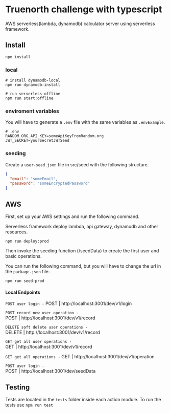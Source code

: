 # Truenorth challenge with typescript

AWS serverless(lambda, dynamodb) calculator server using serverless framework.

## Install

```shell
npm install
```

### local

```shell
# install dynamodb-local
npm run dynamodb:install

# run serverless-offline
npm run start:offline
```

### enviroment variables

You will have to generate a `.env` file with the same variables as `.envExample`.

```shell
# .env
RANDOM_ORG_API_KEY=someApiKeyFromRandom.org
JWT_SECRET=yourSecretJWTSeed
```

### seeding

Create a `user-seed.json` file in src/seed with the following structure.

```json
{
  "email": "someEmail",
  "password": "someEncryptedPassword"
}
```

## AWS

First, set up your AWS settings and run the following command.

Serverless framework deploy lambda, api gateway, dynamodb and other resources.

```shell
npm run deploy:prod
```

Then invoke the seeding function (/seedData) to create the first user and basic operations.

You can run the following command, but you will have to change the url in the `package.json` file.

```shell
npm run seed:prod
```

#### Local Endpoints

`POST user login -`
POST   | http://localhost:3001/dev/v1/login

`POST record new user operation -`       
POST   | http://localhost:3001/dev/v1/record 

`DELETE soft delete user operations -`      
DELETE | http://localhost:3001/dev/v1/record

`GET get all user operations -`      
GET    | http://localhost:3001/dev/v1/record

`GET get all operations -` 
GET    | http://localhost:3001/dev/v1/operation

`POST user login -`    
POST   | http://localhost:3001/dev/seedData 


## Testing

Tests are located in the `tests` folder inside each action module. To run the tests use `npm run test`

